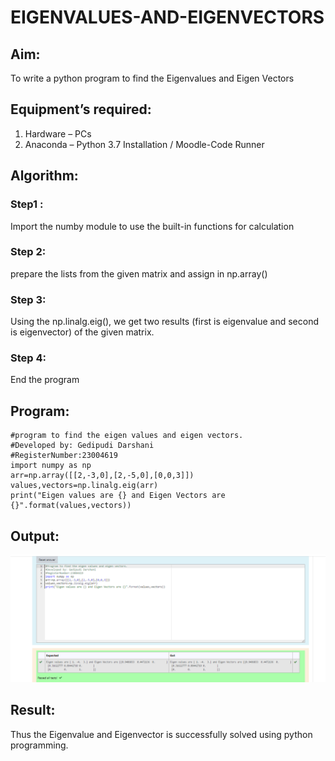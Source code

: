 # EIGENVALUES-AND-EIGENVECTORS
## Aim:
To write a python program to find the Eigenvalues and Eigen Vectors
## Equipment’s required:
1. 	Hardware – PCs
2. 	Anaconda – Python 3.7 Installation / Moodle-Code Runner
## Algorithm:
### Step1 : 
Import the numby module to use the built-in functions for calculation
### Step 2: 
prepare the lists from the given matrix and assign in np.array()
### Step 3:
Using the np.linalg.eig(),  we get two results (first is eigenvalue and second is eigenvector) of the given matrix.
### Step 4: 
End the program

## Program:
``````
#program to find the eigen values and eigen vectors.
#Developed by: Gedipudi Darshani
#RegisterNumber:23004619
import numpy as np
arr=np.array([[2,-3,0],[2,-5,0],[0,0,3]])
values,vectors=np.linalg.eig(arr)
print("Eigen values are {} and Eigen Vectors are {}".format(values,vectors))
``````
## Output:
![solution](output2.png)
## Result:
Thus the Eigenvalue and Eigenvector is successfully solved using python programming.
